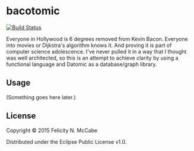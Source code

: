 # bacotomic
[![Build Status](https://travis-ci.org/dysnomian/bacotomic.svg?branch=master)](https://travis-ci.org/dysnomian/bacotomic)

Everyone in Hollywood is 6 degrees removed from Kevin Bacon. Everyone into
movies or Dijkstra's algorithm knows it. And proving it is part of computer
science adolescence. I've never pulled it in a way that I thought was well
architected, so this is an attempt to achieve clarity by using a functional
language and Datomic as a database/graph library.

## Usage

(Something goes here later.)

## License

Copyright © 2015 Felicity N. McCabe

Distributed under the Eclipse Public License v1.0.
